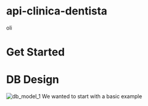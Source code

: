 # api-clinica-dentista
oli
# Get Started

# DB Design
![db_model_1](https://i.imgur.com/3sylcwL.png)
We wanted to start with a basic example

